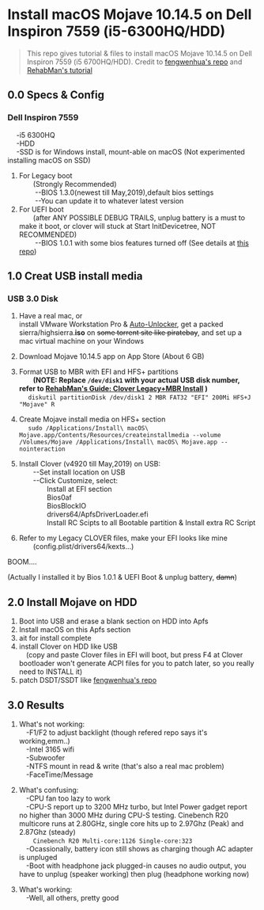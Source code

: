 # Install macOS Mojave 10.14.5 on Dell Inspiron 7559 (i5-6300HQ/HDD)

>This repo gives tutorial &amp; files to install macOS Mojave 10.14.5 on Dell Inspiron 7559 (i5 6700HQ/HDD).
Credit to [fengwenhua's repo](https://github.com/fengwenhua/dell-7559-hackintosh)  and [RehabMan's tutorial](https://www.tonymacx86.com/threads/guide-booting-the-os-x-installer-on-laptops-with-clover.148093/)


## 0.0  Specs & Config

### Dell Inspiron 7559  
&emsp; -i5 6300HQ  
&emsp; -HDD  
&emsp; -SSD is for Windows install, mount-able on macOS (Not experimented installing macOS on SSD)  

1. For Legacy boot  
&emsp;&emsp;(Strongly Recommended)  
&emsp;&emsp; --BIOS 1.3.0(newest till May,2019),default bios settings  
&emsp;&emsp; --You can update it to whatever latest version  
2. For UEFI boot   
&emsp;&emsp;(after ANY POSSIBLE DEBUG TRAILS, unplug battery is a must to make it boot, or clover will stuck at Start InitDevicetree, NOT RECOMMENDED)  
&emsp;&emsp; --BIOS 1.0.1 with some bios features turned off (See details at [this repo](https://github.com/fengwenhua/dell-7559-hackintosh))


## 1.0  Creat USB install media

### USB 3.0 Disk  
1. Have a real mac, or   
install VMware Workstation Pro & [Auto-Unlocker](https://github.com/paolo-projects/auto-unlocker/releases), get a packed sierra/highsierra.**iso** on ~~some torrent site like piratebay~~, and set up a mac virtual machine on your Windows  
2. Download Mojave 10.14.5 app on App Store (About 6 GB)  
3. Format USB to MBR with EFI and HFS+ partitions  
&emsp;&emsp;**(NOTE: Replace ```/dev/disk1``` with your actual USB disk number, refer to [RehabMan's Guide: Clover Legacy+MBR Install](https://www.tonymacx86.com/threads/guide-booting-the-os-x-installer-on-laptops-with-clover.148093) )**  
&emsp; ```diskutil partitionDisk /dev/disk1 2 MBR FAT32 "EFI" 200Mi HFS+J "Mojave" R```   
4. Create Mojave install media on HFS+ section  
&emsp; ```sudo /Applications/Install\ macOS\ Mojave.app/Contents/Resources/createinstallmedia --volume /Volumes/Mojave /Applications/Install\ macOS\ Mojave.app --nointeraction```  
5. Install Clover (v4920 till May,2019) on USB:  
&emsp;&emsp;--Set install location on USB  
&emsp;&emsp;--Click Customize, select:  
&emsp;&emsp;&emsp;&emsp;Install at EFI section  
&emsp;&emsp;&emsp;&emsp;Bios0af  
&emsp;&emsp;&emsp;&emsp;BiosBlockIO  
&emsp;&emsp;&emsp;&emsp;drivers64/ApfsDriverLoader.efi  
&emsp;&emsp;&emsp;&emsp;Install RC Scipts to all Bootable partition & Install extra RC Script  

6. Refer to my Legacy CLOVER files, make your EFI looks like mine  
&emsp;&emsp;(config.plist/drivers64/kexts...)

BOOM....

(Actually I installed it by Bios 1.0.1 & UEFI Boot & unplug battery, ~~damn~~)

## 2.0 Install Mojave on HDD  
1. Boot into USB and erase a blank section on HDD into Apfs  
2. Install macOS on this Apfs section  
3. ait for install complete  
4. install Clover on HDD like USB    
&emsp;(copy and paste Clover files in EFI will boot, but press F4 at Clover bootloader won't generate ACPI files for you to patch later, so you really need to INSTALL it)  
5. patch DSDT/SSDT like [fengwenhua's repo](https://github.com/fengwenhua/dell-7559-hackintosh)

## 3.0 Results   
1. What's not working:  
&emsp;-F1/F2 to adjust backlight (though refered repo says it's working,emm..)  
&emsp;-Intel 3165 wifi  
&emsp;-Subwoofer  
&emsp;-NTFS mount in read & write (that's also a real mac problem)  
&emsp;-FaceTime/Message

2. What's confusing:  
&emsp;-CPU fan too lazy to work  
&emsp;-CPU-S report up to 3200 MHz turbo, but Intel Power gadget report no higher than 3000 MHz during CPU-S testing. Cinebench R20 multicore runs at 2.80GHz, single core hits up to 2.97Ghz (Peak) and 2.87Ghz (steady)  
&emsp;&emsp;```Cinebench R20 Multi-core:1126 Single-core:323    ```  
&emsp;-Ocassionally, battery icon still shows as charging though AC adapter is unpluged  
&emsp;-Boot with headphone jack plugged-in causes no audio output, you have to unplug (speaker working) then plug (headphone working now)

3. What's working:  
&emsp;-Well, all others, pretty good


